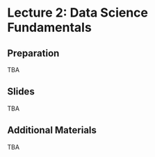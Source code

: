 # Lecture 2: Data Science Fundamentals

## Preparation

TBA

## Slides

TBA

## Additional Materials

TBA
